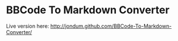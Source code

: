 # BBCode To Markdown Converter

Live version here: http://jondum.github.com/BBCode-To-Markdown-Converter/
